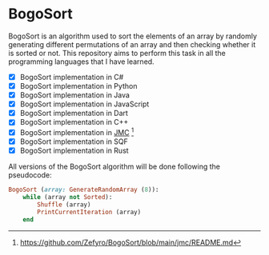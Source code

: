 # BogoSort
BogoSort is an algorithm used to sort the elements of an array by randomly generating different permutations of an array and then checking whether it is sorted or not. This repository aims to perform this task in all the programming languages that I have learned.

- [x] BogoSort implementation in C#
- [x] BogoSort implementation in Python
- [x] BogoSort implementation in Java
- [x] BogoSort implementation in JavaScript
- [x] BogoSort implementation in Dart
- [x] BogoSort implementation in C++
- [x] BogoSort implementation in [JMC](https://github.com/WingedSeal/jmc) [^1]
- [x] BogoSort implementation in SQF
- [x] BogoSort implementation in Rust

All versions of the BogoSort algorithm will be done following the pseudocode:

```ruby
BogoSort (array: GenerateRandomArray (8)):
    while (array not Sorted):
        Shuffle (array)
        PrintCurrentIteration (array)
    end
```

[^1]: https://github.com/Zefyro/BogoSort/blob/main/jmc/README.md
